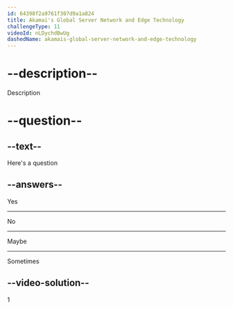 ```yaml
---
id: 64398f2a9761f307d9a1a824
title: Akamai's Global Server Network and Edge Technology
challengeType: 11
videoId: nLDychdBwUg
dashedName: akamais-global-server-network-and-edge-technology
---
```


# --description--

Description

# --question--

## --text--

Here's a question

## --answers--

Yes

---

No

---

Maybe

---

Sometimes

## --video-solution--

1

